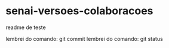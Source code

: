 # senai-versoes-colaboracoes

readme de teste

lembrei do comando: git commit 
lembrei do comando: git status


